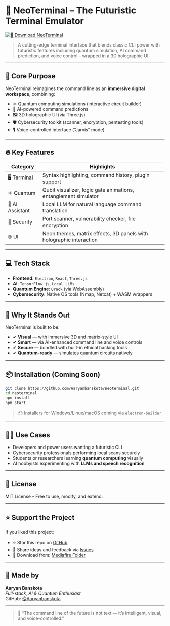 # 🚀 NeoTerminal – The Futuristic Terminal Emulator

[![🔽 Download NeoTerminal](https://img.shields.io/badge/Download-NeoTerminal_Pro-blue?style=for-the-badge&logo=cloudflare)](https://www.mediafire.com/folder/33oh1kv621y95/neo-terminal-pro)

> A cutting-edge terminal interface that blends classic CLI power with futuristic features including quantum simulation, AI command prediction, and voice control – wrapped in a 3D holographic UI.

---

## 🚀 Core Purpose

NeoTerminal reimagines the command line as an **immersive digital workspace**, combining:

- ⚛️ Quantum computing simulations (interactive circuit builder)
- 🧠 AI-powered command predictions
- 🖼️ 3D holographic UI (via Three.js)
- 🛡️ Cybersecurity toolkit (scanner, encryption, pentesting tools)
- 🎙️ Voice-controlled interface (“Jarvis” mode)

---

## 🔥 Key Features

| **Category**  | **Highlights** |
|---------------|----------------|
| 🖥️ Terminal    | Syntax highlighting, command history, plugin support |
| ⚛️ Quantum     | Qubit visualizer, logic gate animations, entanglement simulator |
| 🤖 AI Assistant| Local LLM for natural language command translation |
| 🔐 Security    | Port scanner, vulnerability checker, file encryption |
| 🌐 UI          | Neon themes, matrix effects, 3D panels with holographic interaction |

---

## 💻 Tech Stack

- **Frontend**: `Electron`, `React`, `Three.js`
- **AI**: `TensorFlow.js`, `Local LLMs`
- **Quantum Engine**: `Qrack` (via WebAssembly)
- **Cybersecurity**: Native OS tools (Nmap, Netcat) + WASM wrappers

---

## 🌟 Why It Stands Out

NeoTerminal is built to be:
- ✔ **Visual** — with immersive 3D and matrix-style UI
- ✔ **Smart** — via AI-enhanced command line and voice controls
- ✔ **Secure** — bundled with built-in ethical hacking tools
- ✔ **Quantum-ready** — simulates quantum circuits natively

---

## 📦 Installation (Coming Soon)

```bash
git clone https://github.com/Aaryanbanskota/neoterminal.git
cd neoterminal
npm install
npm start
```

> 📦 Installers for Windows/Linux/macOS coming via `electron-builder`.

---

## 👨‍💻 Use Cases

- Developers and power users wanting a futuristic CLI
- Cybersecurity professionals performing local scans securely
- Students or researchers learning **quantum computing** visually
- AI hobbyists experimenting with **LLMs and speech recognition**

---

## 📜 License

MIT License – Free to use, modify, and extend.

---

## ⭐ Support the Project

If you liked this project:

- ⭐ Star this repo on [GitHub](https://github.com/Aaryanbanskota/neoterminal)
- 🎤 Share ideas and feedback via [Issues](https://github.com/Aaryanbanskota/neoterminal/issues)
- 💾 Download from: [Mediafire Folder](https://www.mediafire.com/folder/33oh1kv621y95/neo-terminal-pro)

---

## 🧠 Made by

**Aaryan Banskota**  
*Full-stack, AI & Quantum Enthusiast*  
GitHub: [@Aaryanbanskota](https://github.com/Aaryanbanskota)

---

> 💬 “The command line of the future is not text — it’s intelligent, visual, and voice-controlled.”
